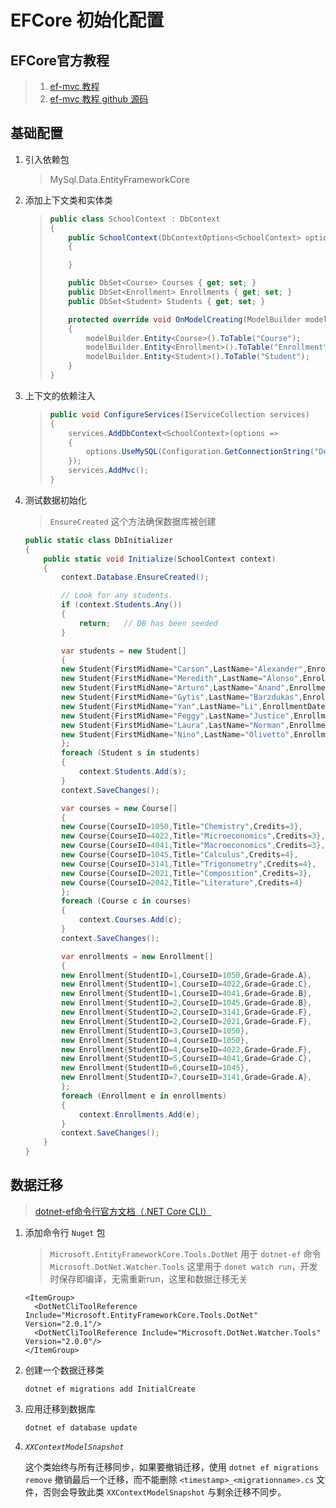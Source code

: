 # EFCore 初始化配置

## EFCore官方教程

> 1. [ef-mvc 教程](https://docs.microsoft.com/en-us/aspnet/core/data/ef-mvc/)
> 1. [ef-mvc 教程 github 源码](https://github.com/aspnet/Docs/tree/master/aspnetcore/data/ef-mvc/intro/samples/cu-final)

## 基础配置

1. 引入依赖包
    > MySql.Data.EntityFrameworkCore

1. 添加上下文类和实体类
    > 
    > ``` C#
    > public class SchoolContext : DbContext
    > {
    >     public SchoolContext(DbContextOptions<SchoolContext> options) : base(options)
    >     {
    > 
    >     }
    > 
    >     public DbSet<Course> Courses { get; set; }
    >     public DbSet<Enrollment> Enrollments { get; set; }
    >     public DbSet<Student> Students { get; set; }
    > 
    >     protected override void OnModelCreating(ModelBuilder modelBuilder)
    >     {
    >         modelBuilder.Entity<Course>().ToTable("Course");
    >         modelBuilder.Entity<Enrollment>().ToTable("Enrollment");
    >         modelBuilder.Entity<Student>().ToTable("Student");
    >     }
    > }
    > ```

1. 上下文的依赖注入
    > 
    > ``` C#
    > public void ConfigureServices(IServiceCollection services)
    > {
    >     services.AddDbContext<SchoolContext>(options =>
    >     {
    >         options.UseMySQL(Configuration.GetConnectionString("DefaultConnection"));
    >     });
    >     services.AddMvc();
    > }
    > ```

1. 测试数据初始化
    >
    > `EnsureCreated` 这个方法确保数据库被创建
    >
    ``` C#
    public static class DbInitializer
    {
        public static void Initialize(SchoolContext context)
        {
            context.Database.EnsureCreated();

            // Look for any students.
            if (context.Students.Any())
            {
                return;   // DB has been seeded
            }

            var students = new Student[]
            {
            new Student{FirstMidName="Carson",LastName="Alexander",EnrollmentDate=DateTime.Parse("2005-09-01")},
            new Student{FirstMidName="Meredith",LastName="Alonso",EnrollmentDate=DateTime.Parse("2002-09-01")},
            new Student{FirstMidName="Arturo",LastName="Anand",EnrollmentDate=DateTime.Parse("2003-09-01")},
            new Student{FirstMidName="Gytis",LastName="Barzdukas",EnrollmentDate=DateTime.Parse("2002-09-01")},
            new Student{FirstMidName="Yan",LastName="Li",EnrollmentDate=DateTime.Parse("2002-09-01")},
            new Student{FirstMidName="Peggy",LastName="Justice",EnrollmentDate=DateTime.Parse("2001-09-01")},
            new Student{FirstMidName="Laura",LastName="Norman",EnrollmentDate=DateTime.Parse("2003-09-01")},
            new Student{FirstMidName="Nino",LastName="Olivetto",EnrollmentDate=DateTime.Parse("2005-09-01")}
            };
            foreach (Student s in students)
            {
                context.Students.Add(s);
            }
            context.SaveChanges();

            var courses = new Course[]
            {
            new Course{CourseID=1050,Title="Chemistry",Credits=3},
            new Course{CourseID=4022,Title="Microeconomics",Credits=3},
            new Course{CourseID=4041,Title="Macroeconomics",Credits=3},
            new Course{CourseID=1045,Title="Calculus",Credits=4},
            new Course{CourseID=3141,Title="Trigonometry",Credits=4},
            new Course{CourseID=2021,Title="Composition",Credits=3},
            new Course{CourseID=2042,Title="Literature",Credits=4}
            };
            foreach (Course c in courses)
            {
                context.Courses.Add(c);
            }
            context.SaveChanges();

            var enrollments = new Enrollment[]
            {
            new Enrollment{StudentID=1,CourseID=1050,Grade=Grade.A},
            new Enrollment{StudentID=1,CourseID=4022,Grade=Grade.C},
            new Enrollment{StudentID=1,CourseID=4041,Grade=Grade.B},
            new Enrollment{StudentID=2,CourseID=1045,Grade=Grade.B},
            new Enrollment{StudentID=2,CourseID=3141,Grade=Grade.F},
            new Enrollment{StudentID=2,CourseID=2021,Grade=Grade.F},
            new Enrollment{StudentID=3,CourseID=1050},
            new Enrollment{StudentID=4,CourseID=1050},
            new Enrollment{StudentID=4,CourseID=4022,Grade=Grade.F},
            new Enrollment{StudentID=5,CourseID=4041,Grade=Grade.C},
            new Enrollment{StudentID=6,CourseID=1045},
            new Enrollment{StudentID=7,CourseID=3141,Grade=Grade.A},
            };
            foreach (Enrollment e in enrollments)
            {
                context.Enrollments.Add(e);
            }
            context.SaveChanges();
        }
    }
    ```

## 数据迁移

> [dotnet-ef命令行官方文档（.NET Core CLI）](https://docs.microsoft.com/en-us/ef/core/miscellaneous/cli/dotnet)

1. 添加命令行 `Nuget` 包
    
    > `Microsoft.EntityFrameworkCore.Tools.DotNet` 用于 `dotnet-ef` 命令  
    > `Microsoft.DotNet.Watcher.Tools` 这里用于 `donet watch run`，开发时保存即编译，无需重新run，这里和数据迁移无关
    ``` 
    <ItemGroup>
      <DotNetCliToolReference Include="Microsoft.EntityFrameworkCore.Tools.DotNet" Version="2.0.1"/>
      <DotNetCliToolReference Include="Microsoft.DotNet.Watcher.Tools" Version="2.0.0"/>
    </ItemGroup>
    ```

2. 创建一个数据迁移类

    ```
    dotnet ef migrations add InitialCreate
    ```

3. 应用迁移到数据库

    ```
    dotnet ef database update
    ```

4. _`XXContextModelSnapshot`_

    这个类始终与所有迁移同步，如果要撤销迁移，使用 `dotnet ef migrations remove` 撤销最后一个迁移，而不能删除 `<timestamp>_<migrationname>.cs` 文件，否则会导致此类 `XXContextModelSnapshot` 与剩余迁移不同步。